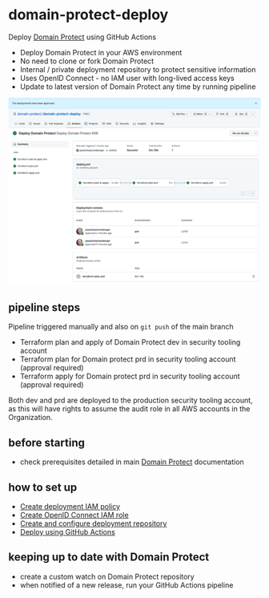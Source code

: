 # domain-protect-deploy
Deploy [Domain Protect](https://github.com/ovotech/domain-protect) using GitHub Actions

* Deploy Domain Protect in your AWS environment
* No need to clone or fork Domain Protect
* Internal / private deployment repository to protect sensitive information
* Uses OpenID Connect - no IAM user with long-lived access keys
* Update to latest version of Domain Protect any time by running pipeline

<img src="docs/images/pipeline.png">

## pipeline steps
Pipeline triggered manually and also on `git push` of the main branch

* Terraform plan and apply of Domain Protect dev in security tooling account 
* Terraform plan for Domain protect prd in security tooling account (approval required)
* Terraform apply for Domain protect prd in security tooling account (approval required)

Both dev and prd are deployed to the production security tooling account, as this will have rights to assume the audit role in all AWS accounts in the Organization.

## before starting
* check prerequisites detailed in main [Domain Protect](https://github.com/ovotech/domain-protect) documentation

## how to set up
* [Create deployment IAM policy](docs/POLICY.md)
* [Create OpenID Connect IAM role](docs/OIDC.md)
* [Create and configure deployment repository](docs/REPO.md)
* [Deploy using GitHub Actions](docs/DEPLOY.md)

## keeping up to date with Domain Protect
* create a custom watch on Domain Protect repository
* when notified of a new release, run your GitHub Actions pipeline
